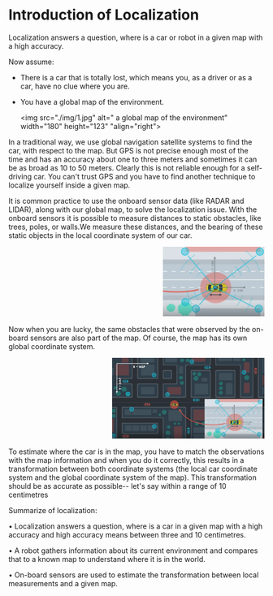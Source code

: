 # Introduction of Localization
 Localization answers a question, where is a car or robot in a given map with a high accuracy.

Now assume:

* There is a car that is totally lost, which means you, as a driver or as a car, have no clue where you are. 
* You have a global map of the environment.

  <img src="./img/1.jpg" alt="  a global map of the environment" width="180" height="123" "align="right">

In a traditional way, we use global navigation satellite systems to find the car, with respect to the map. But GPS is not precise enough most of the time and has an accuracy about one to three meters and sometimes it can be as broad as 10 to 50 meters. Clearly this is not reliable enough for a self-driving car. You can't trust GPS and you have to find another technique to localize yourself inside a given map. 

It is common practice to use the onboard sensor data (like RADAR and LIDAR), along with our global map, to solve the localization issue. With the onboard sensors it is possible to measure distances to static obstacles, like trees, poles, or walls.We measure these distances, and the bearing of these static objects in the local coordinate system of our car. 

<p align="right">
  <img src="./img/2.jpg" alt=" a local coordinate system of our cart" style="width: 200px;" >
</P>

Now when you are lucky, the same obstacles that were observed by the on-board sensors are also part of the map. Of course, the map has its own global coordinate system. 

<p align="right">
  <img src="./img/3.jpg" alt=" a global coordinate system" style="width: 300px;" >
</P>
To estimate where the car is in the map, you have to match the observations with the map information and when you do it correctly, this results in a transformation between both coordinate systems (the local car coordinate system and the global coordinate system of the map). This transformation should be as accurate as possible-- let's say within a range of 10 centimetres 


Summarize of localization:

•	Localization answers a question, where is a car in a given map with a high accuracy and high accuracy means between three and 10 centimetres. 

•	A robot gathers information about its current environment and compares that to a known map to understand where it is in the world.


•	On-board sensors are used to estimate the transformation between local measurements and a given map. 

